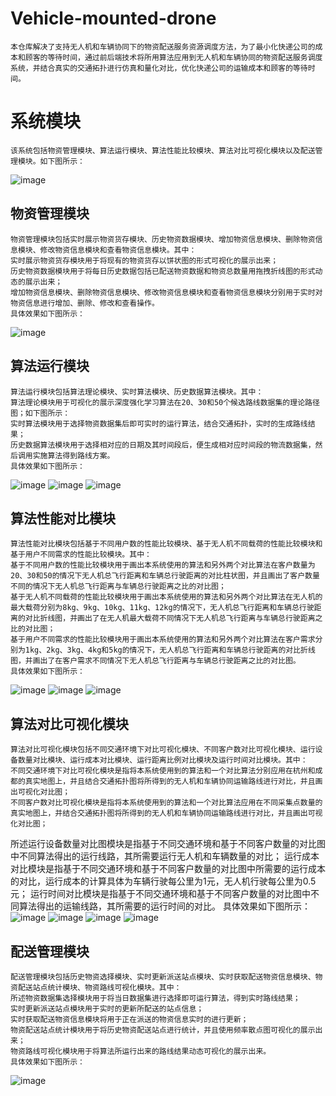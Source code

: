 # Vehicle-mounted-drone
    本仓库解决了支持无人机和车辆协同下的物资配送服务资源调度方法，为了最小化快递公司的成本和顾客的等待时间，通过前后端技术将所用算法应用到无人机和车辆协同的物资配送服务调度系统，并结合真实的交通拓扑进行仿真和量化对比，优化快递公司的运输成本和顾客的等待时间。
# 系统模块
    该系统包括物资管理模块、算法运行模块、算法性能比较模块、算法对比可视化模块以及配送管理模块。如下图所示：
![image](https://github.com/ubyy123/Vehicle-mounted-drone/assets/106729728/135f0274-3a30-46a0-b5b0-4ca625838c72)
## 物资管理模块
    物资管理模块包括实时展示物资货存模块、历史物资数据模块、增加物资信息模块、删除物资信息模块、修改物资信息模块和查看物资信息模块。其中：
    实时展示物资货存模块用于将现有的物资货存以饼状图的形式可视化的展示出来；
    历史物资数据模块用于将每日历史数据包括已配送物资数据和物资总数量用拖拽折线图的形式动态的展示出来；
    增加物资信息模块、删除物资信息模块、修改物资信息模块和查看物资信息模块分别用于实时对物资信息进行增加、删除、修改和查看操作。
    具体效果如下图所示：
![image](https://github.com/ubyy123/Vehicle-mounted-drone/assets/106729728/382d7afd-47b1-49ca-8205-f2aff82e2a06)

## 算法运行模块
    算法运行模块包括算法理论模块、实时算法模块、历史数据算法模块。其中：
    算法理论模块用于可视化的展示深度强化学习算法在20、30和50个候选路线数据集的理论路径图；如下图所示：
    实时算法模块用于选择物资数据集后即可实时的运行算法，结合交通拓扑，实时的生成路线结果；
    历史数据算法模块用于选择相对应的日期及其时间段后，便生成相对应时间段的物流数据集，然后调用实施算法得到路线方案。
    具体效果如下图所示：
![image](https://github.com/ubyy123/Vehicle-mounted-drone/assets/106729728/cdf177b1-748b-48cf-b3a0-0391bb173e3e)
![image](https://github.com/ubyy123/Vehicle-mounted-drone/assets/106729728/ad07e46d-6d52-4414-8d2f-933155f077e2)
![image](https://github.com/ubyy123/Vehicle-mounted-drone/assets/106729728/a77d138c-0688-4eb7-bb89-d462ed922e0d)


## 算法性能对比模块
    算法性能对比模块包括基于不同用户数的性能比较模块、基于无人机不同载荷的性能比较模块和基于用户不同需求的性能比较模块。其中：
    基于不同用户数的性能比较模块用于画出本系统使用的算法和另外两个对比算法在客户数量为20、30和50的情况下无人机总飞行距离和车辆总行驶距离的对比柱状图，并且画出了客户数量不同的情况下无人机总飞行距离与车辆总行驶距离之比的对比图；
    基于无人机不同载荷的性能比较模块用于画出本系统使用的算法和另外两个对比算法在无人机的最大载荷分别为8kg、9kg、10kg、11kg、12kg的情况下，无人机总飞行距离和车辆总行驶距离的对比折线图，并画出了在无人机最大载荷不同情况下无人机总飞行距离与车辆总行驶距离之比的对比图；
    基于用户不同需求的性能比较模块用于画出本系统使用的算法和另外两个对比算法在客户需求分别为1kg、2kg、3kg、4kg和5kg的情况下，无人机总飞行距离和车辆总行驶距离的对比折线图，并画出了在客户需求不同情况下无人机总飞行距离与车辆总行驶距离之比的对比图。
    具体效果如下图所示：
![image](https://github.com/ubyy123/Vehicle-mounted-drone/assets/106729728/f2ff8e1d-1ddf-4ec1-b846-333003210d40)
![image](https://github.com/ubyy123/Vehicle-mounted-drone/assets/106729728/df23901f-b674-4fed-b1cc-5213b8b98179)
![image](https://github.com/ubyy123/Vehicle-mounted-drone/assets/106729728/eb095787-985c-4854-a75f-3674791d0da2)

## 算法对比可视化模块
    算法对比可视化模块包括不同交通环境下对比可视化模块、不同客户数对比可视化模块、运行设备数量对比模块、运行成本对比模块、运行距离比例对比模块及运行时间对比模块。其中：
    不同交通环境下对比可视化模块是指将本系统使用到的算法和一个对比算法分别应用在杭州和成都的真实地图上，并且结合交通拓扑图将所得到的无人机和车辆协同运输路线进行对比，并且画出可视化对比图；
    不同客户数对比可视化模块是指将本系统使用到的算法和一个对比算法应用在不同采集点数量的真实地图上，并结合交通拓扑图将所得到的无人机和车辆协同运输路线进行对比，并且画出可视化对比图；
所述运行设备数量对比图模块是指基于不同交通环境和基于不同客户数量的对比图中不同算法得出的运行线路，其所需要运行无人机和车辆数量的对比；
    运行成本对比模块是指基于不同交通环境和基于不同客户数量的对比图中所需要的运行成本的对比，运行成本的计算具体为车辆行驶每公里为1元，无人机行驶每公里为0.5元；
    运行时间对比模块是指基于不同交通环境和基于不同客户数量的对比图中不同算法得出的运输线路，其所需要的运行时间的对比。
    具体效果如下图所示：
![image](https://github.com/ubyy123/Vehicle-mounted-drone/assets/106729728/963a0299-55a5-4df1-ba0d-f3ee99847342)
![image](https://github.com/ubyy123/Vehicle-mounted-drone/assets/106729728/f68bc509-f853-4db2-8a87-8416c1de23ac)
![image](https://github.com/ubyy123/Vehicle-mounted-drone/assets/106729728/2fa0acdb-3232-49fa-95b2-783efa3fc65c)
![image](https://github.com/ubyy123/Vehicle-mounted-drone/assets/106729728/270569c3-6f97-4a5f-be13-79a4eb21c713)

## 配送管理模块
    配送管理模块包括历史物资选择模块、实时更新派送站点模块、实时获取配送物资信息模块、物资配送站点统计模块、物资路线可视化模块。其中：
    所述物资数据集选择模块用于将当日数据集进行选择即可运行算法，得到实时路线结果；
    实时更新派送站点模块用于实时的更新所配送的站点信息；
    实时获取配送物资信息模块将用于正在派送的物资信息实时的进行更新；
    物资配送站点统计模块用于将历史物资配送站点进行统计，并且使用频率散点图可视化的展示出来；
    物资路线可视化模块用于将算法所运行出来的路线结果动态可视化的展示出来。
    具体效果如下图所示：
![image](https://github.com/ubyy123/Vehicle-mounted-drone/assets/106729728/c0c077a3-6380-423b-a58c-8f47d8b4f4bd)

